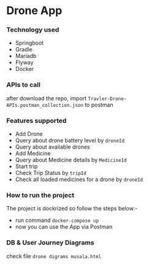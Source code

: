 # Drone App 

### Technology used
* Springboot
* Gradle
* Mariadb
* Flyway
* Docker

### APIs to call
after download the repo, import ``Travler-Drone-APIs.postman_collection.json`` to postman

### Features supported
* Add Drone
* Query about drone battery level by ``droneId``
* Query about available drones
* Add Medicine
* Query about Medicine details by ``MedicineId``
* Start trip 
* Check Trip Status by ``tripId``
* Check all loaded medicines for a drone by ``droneId``

### How to run the project 

The project is dockrized so follow the steps below:-

* run command ``docker-compose up``
* now you can use the App via Postman


### DB & User Journey Diagrams
check file ``drone digrams musala.html`` 